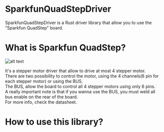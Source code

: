 # SparkfunQuadStepDriver

SparkfunQuadStepDriver is a Rust driver library that allow you to use the "Sparkfun QuadStep" board.

# What is Sparkfun QuadStep?
![alt text](https://media.digikey.com/Photos/Sparkfun%20Elec%20%20Photos/MFG_ROB-10507.jpg)

It's a stepper motor driver that allow to drive at most 4 stepper motor.</br>
There are two possibility to control the motor, using the 4 channels(6 pin for each stepper motor) or using the BUS.</br>
The BUS, allow the board to control all 4 stepper motors using only 6 pins.</br>
A really important note is that if you wanna use the BUS, you must weld all bus enable on the rear of the board.</br>
For more info, check the datasheet.</br>

# How to use this library?


